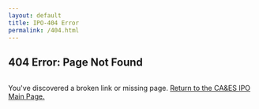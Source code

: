 ```yaml
---
layout: default
title: IPO-404 Error
permalink: /404.html
---
```


<div class="main">
	<div class="main_contents">
		<h2>404 Error: Page Not Found</h2>
		<div class="image-wrapper centered">
			<img src="/media/404.gif" alt="">
		</div>
		<p>You've discovered a broken link or missing page. <a href="/">Return to the CA&amp;ES IPO Main Page.</a></p>
	</div>
</div>
